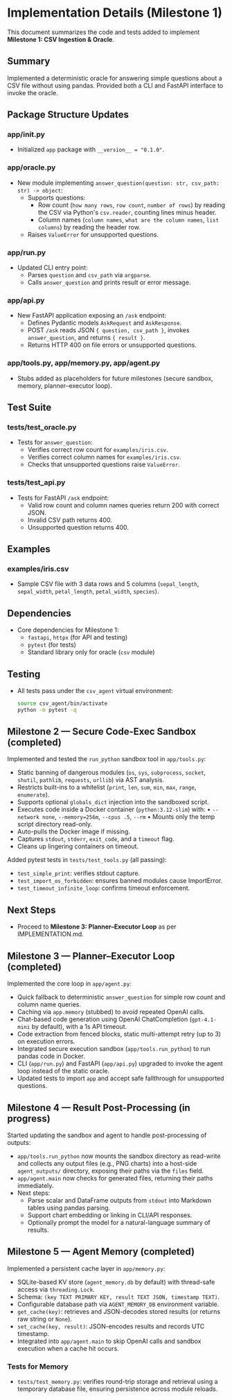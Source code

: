 # Implementation Details (Milestone 1)

This document summarizes the code and tests added to implement **Milestone 1: CSV Ingestion & Oracle**.

## Summary
Implemented a deterministic oracle for answering simple questions about a CSV file without using pandas. Provided both a CLI and FastAPI interface to invoke the oracle.

## Package Structure Updates

### app/__init__.py
- Initialized `app` package with `__version__ = "0.1.0"`.

### app/oracle.py
- New module implementing `answer_question(question: str, csv_path: str) -> object`:
  - Supports questions:
    - Row count (`how many rows`, `row count`, `number of rows`) by reading the CSV via Python's `csv.reader`, counting lines minus header.
    - Column names (`column names`, `what are the column names`, `list columns`) by reading the header row.
  - Raises `ValueError` for unsupported questions.

### app/run.py
- Updated CLI entry point:
  - Parses `question` and `csv_path` via `argparse`.
  - Calls `answer_question` and prints result or error message.

### app/api.py
- New FastAPI application exposing an `/ask` endpoint:
  - Defines Pydantic models `AskRequest` and `AskResponse`.
  - POST `/ask` reads JSON `{ question, csv_path }`, invokes `answer_question`, and returns `{ result }`.
  - Returns HTTP 400 on file errors or unsupported questions.

### app/tools.py, app/memory.py, app/agent.py
- Stubs added as placeholders for future milestones (secure sandbox, memory, planner–executor loop).

## Test Suite

### tests/test_oracle.py
- Tests for `answer_question`:
  - Verifies correct row count for `examples/iris.csv`.
  - Verifies correct column names for `examples/iris.csv`.
  - Checks that unsupported questions raise `ValueError`.

### tests/test_api.py
- Tests for FastAPI `/ask` endpoint:
  - Valid row count and column names queries return 200 with correct JSON.
  - Invalid CSV path returns 400.
  - Unsupported question returns 400.

## Examples

### examples/iris.csv
- Sample CSV file with 3 data rows and 5 columns (`sepal_length`, `sepal_width`, `petal_length`, `petal_width`, `species`).

## Dependencies
- Core dependencies for Milestone 1:
  - `fastapi`, `httpx` (for API and testing)
  - `pytest` (for tests)
  - Standard library only for oracle (`csv` module)

## Testing
- All tests pass under the `csv_agent` virtual environment:
  ```bash
  source csv_agent/bin/activate
  python -m pytest -q
  ```

## Milestone 2 — Secure Code-Exec Sandbox (completed)
Implemented and tested the `run_python` sandbox tool in `app/tools.py`:
  - Static banning of dangerous modules (`os`, `sys`, `subprocess`, `socket`, `shutil`, `pathlib`, `requests`, `urllib`) via AST analysis.
  - Restricts built-ins to a whitelist (`print`, `len`, `sum`, `min`, `max`, `range`, `enumerate`).
  - Supports optional `globals_dict` injection into the sandboxed script.
  - Executes code inside a Docker container (`python:3.12-slim`) with:
    • `--network none`, `--memory=256m`, `--cpus .5`, `--rm`
    • Mounts only the temp script directory read-only.
  - Auto-pulls the Docker image if missing.
  - Captures `stdout`, `stderr`, `exit_code`, and a `timeout` flag.
  - Cleans up lingering containers on timeout.

Added pytest tests in `tests/test_tools.py` (all passing):
  - `test_simple_print`: verifies stdout capture.
  - `test_import_os_forbidden`: ensures banned modules cause ImportError.
  - `test_timeout_infinite_loop`: confirms timeout enforcement.

## Next Steps
- Proceed to **Milestone 3: Planner–Executor Loop** as per IMPLEMENTATION.md.

## Milestone 3 — Planner–Executor Loop (completed)
Implemented the core loop in `app/agent.py`:
  - Quick fallback to deterministic `answer_question` for simple row count and column name queries.
  - Caching via `app.memory` (stubbed) to avoid repeated OpenAI calls.
  - Chat-based code generation using OpenAI ChatCompletion (`gpt-4.1-mini` by default), with a 1s API timeout.
  - Code extraction from fenced blocks, static multi-attempt retry (up to 3) on execution errors.
  - Integrated secure execution sandbox (`app/tools.run_python`) to run pandas code in Docker.
  - CLI (`app/run.py`) and FastAPI (`app/api.py`) upgraded to invoke the agent loop instead of the static oracle.
  - Updated tests to import `app` and accept safe fallthrough for unsupported questions.

## Milestone 4 — Result Post-Processing (in progress)
Started updating the sandbox and agent to handle post-processing of outputs:
  - `app/tools.run_python` now mounts the sandbox directory as read-write and collects any output files (e.g., PNG charts) into a host-side `agent_outputs/` directory, exposing their paths via the `files` field.
  - `app/agent.main` now checks for generated files, returning their paths immediately.
  - Next steps:
    - Parse scalar and DataFrame outputs from `stdout` into Markdown tables using pandas parsing.
    - Support chart embedding or linking in CLI/API responses.
    - Optionally prompt the model for a natural-language summary of results.

## Milestone 5 — Agent Memory (completed)
Implemented a persistent cache layer in `app/memory.py`:
  - SQLite-based KV store (`agent_memory.db` by default) with thread-safe access via `threading.Lock`.
  - Schema: `(key TEXT PRIMARY KEY, result TEXT JSON, timestamp TEXT)`.
  - Configurable database path via `AGENT_MEMORY_DB` environment variable.
  - `get_cache(key)`: retrieves and JSON-decodes stored results (or returns raw string or `None`).
  - `set_cache(key, result)`: JSON-encodes results and records UTC timestamp.
  - Integrated into `app/agent.main` to skip OpenAI calls and sandbox execution when a cache hit occurs.

### Tests for Memory
- `tests/test_memory.py`: verifies round-trip storage and retrieval using a temporary database file, ensuring persistence across module reloads.